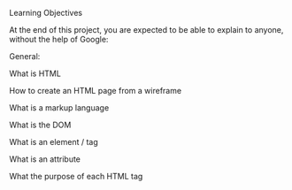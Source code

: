 Learning Objectives

At the end of this project, you are expected to be able to explain to anyone, without the help of Google:

General:

What is HTML

How to create an HTML page from a wireframe

What is a markup language

What is the DOM

What is an element / tag

What is an attribute

What the purpose of each HTML tag